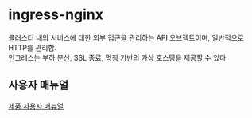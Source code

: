 # ingress-nginx
클러스터 내의 서비스에 대한 외부 접근을 관리하는 API 오브젝트이며, 일반적으로 HTTP를 관리함.  
인그레스는 부하 분산, SSL 종료, 명칭 기반의 가상 호스팅을 제공할 수 있다  

## 사용자 매뉴얼
[제품 사용자 매뉴얼](https://osci.atlassian.net/wiki/spaces/PKV/overview)

